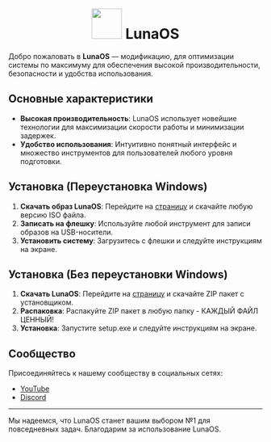 # <h1 align="center"><img width=60px src="https://i.ibb.co/5KpSCNv/win11.png"> LunaOS

Добро пожаловать в **LunaOS** — модификацию, для оптимизации системы по максимуму для обеспечения высокой производительности, безопасности и удобства использования.





## Основные характеристики

- **Высокая производительность**: LunaOS использует новейшие технологии для максимизации скорости работы и минимизации задержек.
- **Удобство использования**: Интуитивно понятный интерфейс и множество инструментов для пользователей любого уровня подготовки.

## Установка (Переустановка Windows)

1. **Скачать образ LunaOS**: Перейдите на [страницу](https://gobobdev.github.io/mods) и скачайте любую версию ISO файла.
2. **Записать на флешку**: Используйте любой инструмент для записи образов на USB-носители.
3. **Установить систему**: Загрузитесь с флешки и следуйте инструкциям на экране.

## Установка (Без переустановки Windows)

1. **Скачать LunaOS**: Перейдите на [страницу](https://gobobdev.github.io/mods) и скачайте ZIP пакет с установщиком.
2. **Распаковка**: Распакуйте ZIP пакет в любую папку - КАЖДЫЙ ФАЙЛ ЦЕННЫЙ!
3. **Установка**: Запустите setup.exe и следуйте инструкциям на экране.

## Сообщество

Присоединяйтесь к нашему сообществу в социальных сетях:

- [YouTube](https://www.youtube.com/@LunaOSproject)
- [Discord](https://discord.gg/jrtDVYwagz)


---

Мы надеемся, что LunaOS станет вашим выбором №1 для повседневных задач. Благодарим за использование LunaOS.
